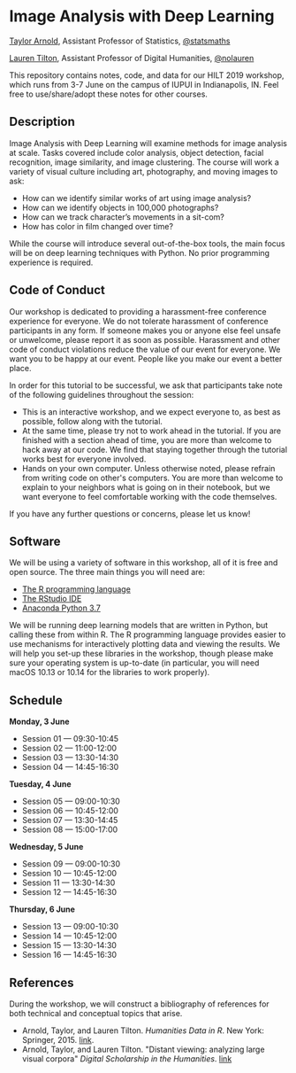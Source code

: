 # Image Analysis with Deep Learning

[Taylor Arnold](https://statsmaths.github.io), Assistant Professor of Statistics, [@statsmaths](https://twitter.com/statsmaths)

[Lauren Tilton](https://laurentilton.com), Assistant Professor of Digital Humanities, [@nolauren](https://twitter.com/nolauren)

This repository contains notes, code, and data for our HILT 2019 workshop,
which runs from 3-7 June on the campus of IUPUI in Indianapolis, IN. Feel
free to use/share/adopt these notes for other courses. 

## Description

Image Analysis with Deep Learning will examine methods for image analysis
at scale. Tasks covered include color analysis, object detection, facial
recognition, image similarity, and image clustering. The course will work
a variety of visual culture including art, photography, and moving images
to ask:

- How can we identify similar works of art using image analysis?
- How can we identify objects in 100,000 photographs?
- How can we track character’s movements in a sit-com?
- How has color in film changed over time?

While the course will introduce several out-of-the-box tools, the main
focus will be on deep learning techniques with Python. No prior programming
experience is required.

## Code of Conduct

Our workshop is dedicated to providing a harassment-free conference experience
for everyone. We do not tolerate harassment of conference participants in any form.
If someone makes you or anyone else feel unsafe or unwelcome, please report it as
soon as possible. Harassment and other code of conduct violations reduce the value
of our event for everyone. We want you to be happy at our event. People like you
make our event a better place.

In order for this tutorial to be successful, we ask that participants take note
of the following guidelines throughout the session:

- This is an interactive workshop, and we expect everyone to, as best as possible,
follow along with the tutorial.
- At the same time, please try not to work ahead in the tutorial. If you are
finished with a section ahead of time, you are more than welcome to hack away at our
code. We find that staying together through the tutorial works best for everyone
involved.
- Hands on your own computer. Unless otherwise noted, please refrain from writing
code on other's computers. You are more than welcome to explain to your neighbors
what is going on in their notebook, but we want everyone to feel comfortable working
with the code themselves.

If you have any further questions or concerns, please let us know!

## Software

We will be using a variety of software in this workshop, all of it is free and
open source. The three main things you will need are:

- [The R programming language](https://www.r-project.org/)
- [The RStudio IDE](https://www.rstudio.com/)
- [Anaconda Python 3.7](https://www.anaconda.com/)

We will be running deep learning models that are written in Python, but calling
these from within R. The R programming language provides easier to use mechanisms
for interactively plotting data and viewing the results. We will help you set-up
these libraries in the workshop, though please make sure your operating system is
up-to-date (in particular, you will need macOS 10.13 or 10.14 for the libraries
to work properly).

## Schedule

**Monday, 3 June**

- Session 01 — 09:30-10:45
- Session 02 — 11:00-12:00
- Session 03 — 13:30-14:30
- Session 04 — 14:45-16:30

**Tuesday, 4 June**

- Session 05 — 09:00-10:30
- Session 06 — 10:45-12:00
- Session 07 — 13:30-14:45
- Session 08 — 15:00-17:00

**Wednesday, 5 June**

- Session 09 — 09:00-10:30
- Session 10 — 10:45-12:00
- Session 11 — 13:30-14:30
- Session 12 — 14:45-16:30

**Thursday, 6 June**

- Session 13 — 09:00-10:30
- Session 14 — 10:45-12:00
- Session 15 — 13:30-14:30
- Session 16 — 14:45-16:30

## References

During the workshop, we will construct a bibliography of references for both
technical and conceptual topics that arise.

- Arnold, Taylor, and Lauren Tilton. *Humanities Data in R*. New York: Springer, 2015. 
[link](https://link.springer.com/book/10.1007%2F978-3-319-20702-5).
- Arnold, Taylor, and Lauren Tilton. "Distant viewing: analyzing large visual corpora"
*Digital Scholarship in the Humanities*. [link](https://doi.org/10.1093/digitalsh/fqz013)



